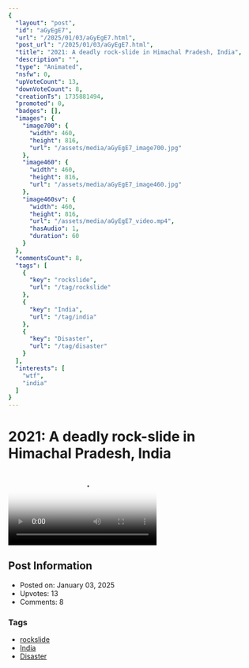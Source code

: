 ```yaml
---
{
  "layout": "post",
  "id": "aGyEgE7",
  "url": "/2025/01/03/aGyEgE7.html",
  "post_url": "/2025/01/03/aGyEgE7.html",
  "title": "2021: A deadly rock-slide in Himachal Pradesh, India",
  "description": "",
  "type": "Animated",
  "nsfw": 0,
  "upVoteCount": 13,
  "downVoteCount": 8,
  "creationTs": 1735881494,
  "promoted": 0,
  "badges": [],
  "images": {
    "image700": {
      "width": 460,
      "height": 816,
      "url": "/assets/media/aGyEgE7_image700.jpg"
    },
    "image460": {
      "width": 460,
      "height": 816,
      "url": "/assets/media/aGyEgE7_image460.jpg"
    },
    "image460sv": {
      "width": 460,
      "height": 816,
      "url": "/assets/media/aGyEgE7_video.mp4",
      "hasAudio": 1,
      "duration": 60
    }
  },
  "commentsCount": 8,
  "tags": [
    {
      "key": "rockslide",
      "url": "/tag/rockslide"
    },
    {
      "key": "India",
      "url": "/tag/india"
    },
    {
      "key": "Disaster",
      "url": "/tag/disaster"
    }
  ],
  "interests": [
    "wtf",
    "india"
  ]
}
---
```


# 2021: A deadly rock-slide in Himachal Pradesh, India

<video controls playsinline loop poster="/assets/media/aGyEgE7_image460.jpg">
  <source src="/assets/media/aGyEgE7_video.mp4" type="video/mp4">
  Your browser does not support the video tag.
</video>

## Post Information

- Posted on: January 03, 2025
- Upvotes: 13
- Comments: 8

### Tags

- [rockslide](/tag/rockslide)
- [India](/tag/India)
- [Disaster](/tag/Disaster)
